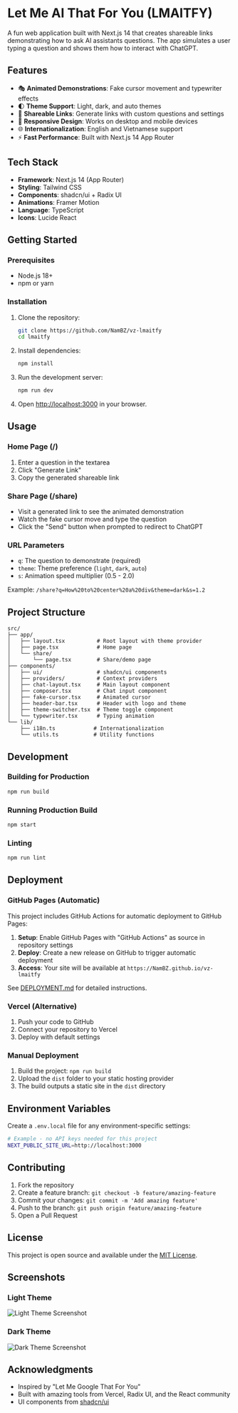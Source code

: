 # Let Me AI That For You (LMAITFY)

A fun web application built with Next.js 14 that creates shareable links demonstrating how to ask AI assistants questions. The app simulates a user typing a question and shows them how to interact with ChatGPT.

## Features

- 🎭 **Animated Demonstrations**: Fake cursor movement and typewriter effects
- 🌓 **Theme Support**: Light, dark, and auto themes
- 🔗 **Shareable Links**: Generate links with custom questions and settings
- 📱 **Responsive Design**: Works on desktop and mobile devices
- 🌐 **Internationalization**: English and Vietnamese support
- ⚡ **Fast Performance**: Built with Next.js 14 App Router

## Tech Stack

- **Framework**: Next.js 14 (App Router)
- **Styling**: Tailwind CSS
- **Components**: shadcn/ui + Radix UI
- **Animations**: Framer Motion
- **Language**: TypeScript
- **Icons**: Lucide React

## Getting Started

### Prerequisites

- Node.js 18+
- npm or yarn

### Installation

1. Clone the repository:

   ```bash
   git clone https://github.com/NamBZ/vz-lmaitfy
   cd lmaitfy
   ```

2. Install dependencies:

   ```bash
   npm install
   ```

3. Run the development server:

   ```bash
   npm run dev
   ```

4. Open [http://localhost:3000](http://localhost:3000) in your browser.

## Usage

### Home Page (/)

1. Enter a question in the textarea
2. Click "Generate Link"
3. Copy the generated shareable link

### Share Page (/share)

- Visit a generated link to see the animated demonstration
- Watch the fake cursor move and type the question
- Click the "Send" button when prompted to redirect to ChatGPT

### URL Parameters

- `q`: The question to demonstrate (required)
- `theme`: Theme preference (`light`, `dark`, `auto`)
- `s`: Animation speed multiplier (0.5 - 2.0)

Example: `/share?q=How%20to%20center%20a%20div&theme=dark&s=1.2`

## Project Structure

```
src/
├── app/
│   ├── layout.tsx          # Root layout with theme provider
│   ├── page.tsx            # Home page
│   └── share/
│       └── page.tsx        # Share/demo page
├── components/
│   ├── ui/                 # shadcn/ui components
│   ├── providers/          # Context providers
│   ├── chat-layout.tsx     # Main layout component
│   ├── composer.tsx        # Chat input component
│   ├── fake-cursor.tsx     # Animated cursor
│   ├── header-bar.tsx      # Header with logo and theme
│   ├── theme-switcher.tsx  # Theme toggle component
│   └── typewriter.tsx      # Typing animation
└── lib/
    ├── i18n.ts            # Internationalization
    └── utils.ts           # Utility functions
```

## Development

### Building for Production

```bash
npm run build
```

### Running Production Build

```bash
npm start
```

### Linting

```bash
npm run lint
```

## Deployment

### GitHub Pages (Automatic)

This project includes GitHub Actions for automatic deployment to GitHub Pages:

1. **Setup**: Enable GitHub Pages with "GitHub Actions" as source in repository settings
2. **Deploy**: Create a new release on GitHub to trigger automatic deployment
3. **Access**: Your site will be available at `https://NamBZ.github.io/vz-lmaitfy`

See [DEPLOYMENT.md](DEPLOYMENT.md) for detailed instructions.

### Vercel (Alternative)

1. Push your code to GitHub
2. Connect your repository to Vercel
3. Deploy with default settings

### Manual Deployment

1. Build the project: `npm run build`
2. Upload the `dist` folder to your static hosting provider
3. The build outputs a static site in the `dist` directory

## Environment Variables

Create a `.env.local` file for any environment-specific settings:

```bash
# Example - no API keys needed for this project
NEXT_PUBLIC_SITE_URL=http://localhost:3000
```

## Contributing

1. Fork the repository
2. Create a feature branch: `git checkout -b feature/amazing-feature`
3. Commit your changes: `git commit -m 'Add amazing feature'`
4. Push to the branch: `git push origin feature/amazing-feature`
5. Open a Pull Request

## License

This project is open source and available under the [MIT License](LICENSE).

## Screenshots

### Light Theme

![Light Theme Screenshot](./screenshots/light-theme.png)

### Dark Theme

![Dark Theme Screenshot](./screenshots/dark-theme.png)

## Acknowledgments

- Inspired by "Let Me Google That For You"
- Built with amazing tools from Vercel, Radix UI, and the React community
- UI components from [shadcn/ui](https://ui.shadcn.com)
